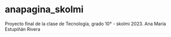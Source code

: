 # anapagina_skolmi
Proyecto final de la clase de Tecnología, grado 10° - skolmi 2023. Ana María Estupiñán Rivera
